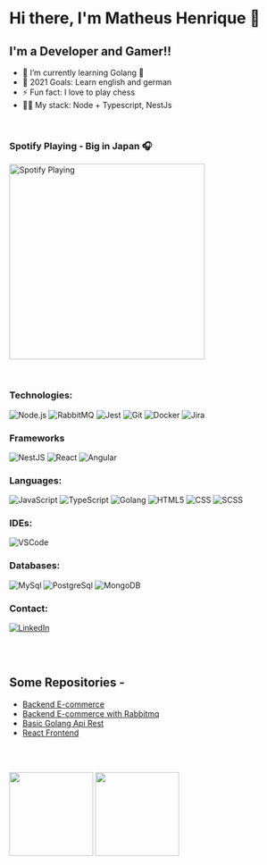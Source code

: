 # Hi there, I'm Matheus Henrique 👋

## I'm a Developer and Gamer!!

- 🌱 I’m currently learning Golang 🤣
- 🥅 2021 Goals: Learn english and german
- ⚡ Fun fact: I love to play chess
- 👨‍💻 My stack: Node + Typescript, NestJs

<br />

### Spotify Playing - Big in Japan 🎧

[<img src="https://now-playing-codestackr.vercel.app/api/spotify-playing" alt="Spotify Playing" width="350" />](https://open.spotify.com/album/4twYDZh5CQ96xydxWWA1Rw?si=SC4vvj6rSyWXvGB1uk1bBg&dl_branch=1)

<br />

### Technologies:

![Node.js](https://img.shields.io/badge/-Node-000?&logo=node.js)
![RabbitMQ](https://img.shields.io/badge/-RabbitMQ-000?&logo=Rabbitmq)
![Jest](https://img.shields.io/badge/-Jest-000?&logo=Jest&logoColor=C21325)
![Git](https://img.shields.io/badge/-Git-000?&logo=git&logoColor=F05032)
![Docker](https://img.shields.io/badge/-Docker-000?&logo=Docker)
![Jira](https://img.shields.io/badge/-Jira-000?&logo=jirasoftware&logoColor=0052CC)

### Frameworks

![NestJS](https://img.shields.io/badge/-NestJS-000?&logo=NestJS)
![React](https://img.shields.io/badge/-React-000?&logo=React)
![Angular](https://img.shields.io/badge/-Angular-000?&logo=Angular)

### Languages:

![JavaScript](https://img.shields.io/badge/-JavaScript-000?&logo=JavaScript&logoColor=ddc508)
![TypeScript](https://img.shields.io/badge/-TypeScript-000?&logo=TypeScript&logoColor=007ACC)
![Golang](https://img.shields.io/badge/-Golang-000?&logo=Go&logoColor=007ACC)
![HTML5](https://img.shields.io/badge/-HTML5-000?&logo=html5&logoColor=E34F26)
![CSS](https://img.shields.io/badge/-CSS-000?&logo=css3&logoColor=1572B6)
![SCSS](https://img.shields.io/badge/-SCSS-000?&logo=scss3&logoColor=1572B6)

### IDEs:

![VSCode](https://img.shields.io/badge/-VSCode-000?&logo=Visual%20Studio%20Code&logoColor=007ACC)

### Databases:

![MySql](https://img.shields.io/badge/-MySql-000?&logo=MySQL&logoColor=4479A1)
![PostgreSql](https://img.shields.io/badge/-PostgreSql-000?&logo=postgresql&logoColor=336791)
![MongoDB](https://img.shields.io/badge/-MongoDB-000?&logo=mongodb&logoColor=47A248)

### Contact:

[![LinkedIn](https://img.shields.io/badge/-LinkedIn-000?&logo=LinkedIn&logoColor=0077B5)](https://www.linkedin.com/in/matheus-henrique-fernandes-justino-83a180134/)

<br />
<br />

## Some Repositories -

- [Backend E-commerce](https://github.com/matheusjustino/ecommerce-backend)
- [Backend E-commerce with Rabbitmq](https://github.com/matheusjustino/ecommerce-backend-microservice-rbmq)
- [Basic Golang Api Rest](https://github.com/matheusjustino/api-rest-golang)
- [React Frontend](https://github.com/matheusjustino/autoescola-react)

<br />
<br />

<img height="150" float="left" src="https://github-readme-stats.vercel.app/api?username=matheusjustino&theme=calm&show_icons=true"></img>
<img height="150" float="left" src="https://github-readme-stats.vercel.app/api/top-langs/?username=matheusjustino&theme=calm&layout=compact"></img>

[instagram]: https://www.instagram.com/matheushenriquefj/
[linkedin]: https://www.linkedin.com/in/matheus-henrique-fernandes-justino-83a180134/
